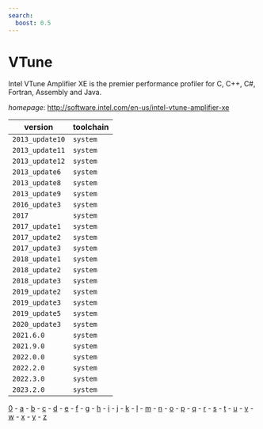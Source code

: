 ```yaml
---
search:
  boost: 0.5
---
```

# VTune

Intel VTune Amplifier XE is the premier performance profiler for C, C++, C#, Fortran,  Assembly and Java.

*homepage*: <http://software.intel.com/en-us/intel-vtune-amplifier-xe>

version | toolchain
--------|----------
``2013_update10`` | ``system``
``2013_update11`` | ``system``
``2013_update12`` | ``system``
``2013_update6`` | ``system``
``2013_update8`` | ``system``
``2013_update9`` | ``system``
``2016_update3`` | ``system``
``2017`` | ``system``
``2017_update1`` | ``system``
``2017_update2`` | ``system``
``2017_update3`` | ``system``
``2018_update1`` | ``system``
``2018_update2`` | ``system``
``2018_update3`` | ``system``
``2019_update2`` | ``system``
``2019_update3`` | ``system``
``2019_update5`` | ``system``
``2020_update3`` | ``system``
``2021.6.0`` | ``system``
``2021.9.0`` | ``system``
``2022.0.0`` | ``system``
``2022.2.0`` | ``system``
``2022.3.0`` | ``system``
``2023.2.0`` | ``system``

[0](../0/index.md) - [a](../a/index.md) - [b](../b/index.md) - [c](../c/index.md) - [d](../d/index.md) - [e](../e/index.md) - [f](../f/index.md) - [g](../g/index.md) - [h](../h/index.md) - [i](../i/index.md) - [j](../j/index.md) - [k](../k/index.md) - [l](../l/index.md) - [m](../m/index.md) - [n](../n/index.md) - [o](../o/index.md) - [p](../p/index.md) - [q](../q/index.md) - [r](../r/index.md) - [s](../s/index.md) - [t](../t/index.md) - [u](../u/index.md) - [v](../v/index.md) - [w](../w/index.md) - [x](../x/index.md) - [y](../y/index.md) - [z](../z/index.md)

